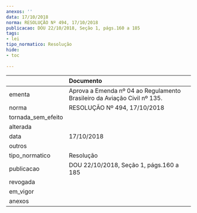 ```yaml
---
anexos: ''
data: 17/10/2018
norma: RESOLUÇÃO Nº 494, 17/10/2018
publicacao: DOU 22/10/2018, Seção 1, págs.160 a 185
tags:
- lei
tipo_normatico: Resolução
hide: 
- toc 
 
---
```


|                    | Documento                                                                |
|:-------------------|:-------------------------------------------------------------------------|
| ementa             | Aprova a Emenda nº 04 ao Regulamento Brasileiro da Aviação Civil nº 135. |
| norma              | RESOLUÇÃO Nº 494, 17/10/2018                                             |
| tornada_sem_efeito |                                                                          |
| alterada           |                                                                          |
| data               | 17/10/2018                                                               |
| outros             |                                                                          |
| tipo_normatico     | Resolução                                                                |
| publicacao         | DOU 22/10/2018, Seção 1, págs.160 a 185                                  |
| revogada           |                                                                          |
| em_vigor           |                                                                          |
| anexos             |                                                                          |
